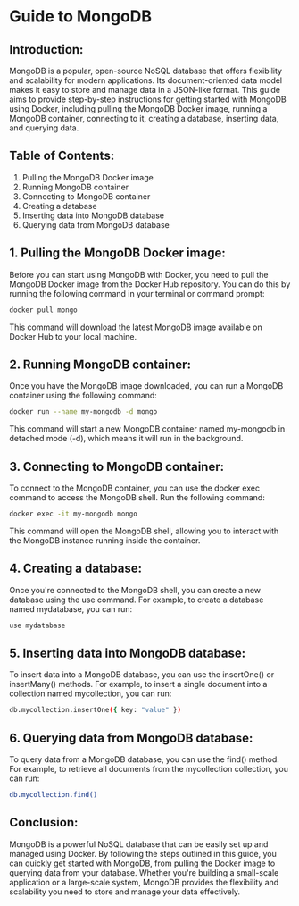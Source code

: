 # Guide to MongoDB

## Introduction:
MongoDB is a popular, open-source NoSQL database that offers flexibility and scalability for modern applications. Its document-oriented data model makes it easy to store and manage data in a JSON-like format. This guide aims to provide step-by-step instructions for getting started with MongoDB using Docker, including pulling the MongoDB Docker image, running a MongoDB container, connecting to it, creating a database, inserting data, and querying data.

## Table of Contents:
1. Pulling the MongoDB Docker image
2. Running MongoDB container
3. Connecting to MongoDB container
4. Creating a database
5. Inserting data into MongoDB database
6. Querying data from MongoDB database

## 1. Pulling the MongoDB Docker image:
Before you can start using MongoDB with Docker, you need to pull the MongoDB Docker image from the Docker Hub repository. You can do this by running the following command in your terminal or command prompt:
```bash
docker pull mongo
```
This command will download the latest MongoDB image available on Docker Hub to your local machine.

## 2. Running MongoDB container:
Once you have the MongoDB image downloaded, you can run a MongoDB container using the following command:
```bash
docker run --name my-mongodb -d mongo
```
This command will start a new MongoDB container named my-mongodb in detached mode (-d), which means it will run in the background.

## 3. Connecting to MongoDB container:
To connect to the MongoDB container, you can use the docker exec command to access the MongoDB shell. Run the following command:
```bash
docker exec -it my-mongodb mongo
```
This command will open the MongoDB shell, allowing you to interact with the MongoDB instance running inside the container.

## 4. Creating a database:
Once you're connected to the MongoDB shell, you can create a new database using the use command. For example, to create a database named mydatabase, you can run:
```bash
use mydatabase
```

## 5. Inserting data into MongoDB database:
To insert data into a MongoDB database, you can use the insertOne() or insertMany() methods. For example, to insert a single document into a collection named mycollection, you can run:
```bash
db.mycollection.insertOne({ key: "value" })
```

## 6. Querying data from MongoDB database:
To query data from a MongoDB database, you can use the find() method. For example, to retrieve all documents from the mycollection collection, you can run:
```bash
db.mycollection.find()
```

## Conclusion:
MongoDB is a powerful NoSQL database that can be easily set up and managed using Docker. By following the steps outlined in this guide, you can quickly get started with MongoDB, from pulling the Docker image to querying data from your database. Whether you're building a small-scale application or a large-scale system, MongoDB provides the flexibility and scalability you need to store and manage your data effectively.





